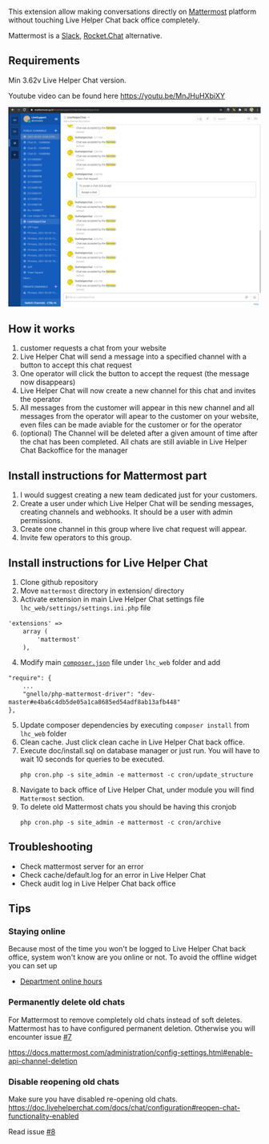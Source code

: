 This extension allow making conversations directly on [Mattermost](https://mattermost.com/) platform without touching Live Helper Chat back office completely.

Mattermost is a [Slack](https://slack.com/), [Rocket.Chat](https://rocket.chat/) alternative.

## Requirements

Min 3.62v Live Helper Chat version.

Youtube video can be found here https://youtu.be/MnJHuHXbiXY

![See image](https://raw.githubusercontent.com/LiveHelperChat/mattermost/main/doc/screenshot.png)

## How it works

1. customer requests a chat from your website
2. Live Helper Chat will send a message into a specified channel with a button to accept this chat request
3. One operator will click the button to accept the request (the message now disappears)
4. Live Helper Chat will now create a new channel for this chat and invites the operator
5. All messages from the customer will appear in this new channel and all messages from the operator will apear to the customer on your website, even files can be made aviable for the customer or for the operator
6. (optional) The Channel will be deleted after a given amount of time after the chat has been completed. All chats are still aviable in Live Helper Chat Backoffice for the manager

## Install instructions for Mattermost part

1. I would suggest creating a new team dedicated just for your customers.
2. Create a user under which Live Helper Chat will be sending messages, creating channels and webhooks. It should be a user with admin permissions.
3. Create one channel in this group where live chat request will appear.
4. Invite few operators to this group.

## Install instructions for Live Helper Chat

1. Clone github repository
2. Move `mattermost` directory in extension/ directory
3. Activate extension in main Live Helper Chat settings file `lhc_web/settings/settings.ini.php` file
``` 
'extensions' => 
    array (          
        'mattermost'
    ),
```
4. Modify main [`composer.json`](https://github.com/LiveHelperChat/livehelperchat/blob/master/lhc_web/composer.json#L50) file under `lhc_web` folder and add 
``` 
"require": {
    ...
    "gnello/php-mattermost-driver": "dev-master#e4ba6c4db5de05a1ca8685ed54adf8ab13afb448"
},
``` 
5. Update composer dependencies by executing `composer install` from `lhc_web` folder
6. Clean cache. Just click clean cache in Live Helper Chat back office.
7. Execute doc/install.sql on database manager or just run. You will have to wait 10 seconds for queries to be executed.
    ```
    php cron.php -s site_admin -e mattermost -c cron/update_structure
    ```
8. Navigate to back office of Live Helper Chat, under module you will find `Mattermost` section.
9. To delete old Mattermost chats you should be having this cronjob
    ```
    php cron.php -s site_admin -e mattermost -c cron/archive
    ```

## Troubleshooting

* Check mattermost server for an error
* Check cache/default.log for an error in Live Helper Chat
* Check audit log in Live Helper Chat back office

## Tips

### Staying online

Because most of the time you won't be logged to Live Helper Chat back office, system won't know are you online or not. To avoid the offline widget you can set up

* [Department online hours](https://doc.livehelperchat.com/docs/department/department/#automate-online-hours)

### Permanently delete old chats

For Mattermost to remove completely old chats instead of soft deletes. Mattermost has to have configured permanent deletion. Otherwise you will encounter issue [#7](https://github.com/LiveHelperChat/mattermost/issues/7)

https://docs.mattermost.com/administration/config-settings.html#enable-api-channel-deletion

### Disable reopening old chats

Make sure you have disabled re-opening old chats. https://doc.livehelperchat.com/docs/chat/configuration#reopen-chat-functionality-enabled

Read issue [#8](https://github.com/LiveHelperChat/mattermost/issues/8)
